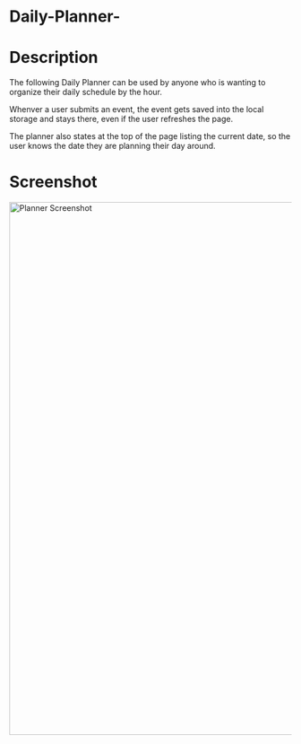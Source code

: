 # Daily-Planner-

# Description

The following Daily Planner can be used by anyone who is wanting to organize their daily schedule by the hour.

Whenver a user submits an event, the event gets saved into the local storage and stays there, even if the user refreshes the page.

The planner also states at the top of the page listing the current date, so the user knows the date they are planning their day around. 

# Screenshot

<img width="950" alt="Planner Screenshot" src="https://user-images.githubusercontent.com/107820740/196334434-c45785df-3649-4dd6-b165-6904422be1a5.png">


